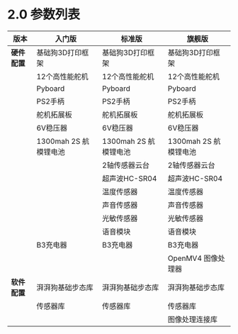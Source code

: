 # **2.0 参数列表**

| 版本         | 入门版                | 标准版                | 旗舰版                |
| ------------ | --------------------- | --------------------- | --------------------- |
| **硬件配置** | 基础狗3D打印框架      | 基础狗3D打印框架      | 基础狗3D打印框架      |
|              | 12个高性能舵机        | 12个高性能舵机        | 12个高性能舵机        |
|              | Pyboard               | Pyboard               | Pyboard               |
|              | PS2手柄               | PS2手柄               | PS2手柄               |
|              | 舵机拓展板            | 舵机拓展板            | 舵机拓展板            |
|              | 6V稳压器              | 6V稳压器              | 6V稳压器              |
|              | 1300mah 2S 航模锂电池 | 1300mah 2S 航模锂电池 | 1300mah 2S 航模锂电池 |
|              |                       | 2轴传感器云台         | 2轴传感器云台         |
|              |                       | 超声波HC-SR04         | 超声波HC-SR04         |
|              |                       | 温度传感器            | 温度传感器            |
|              |                       | 声音传感器            | 声音传感器            |
|              |                       | 光敏传感器            | 光敏传感器            |
|              |                       | 语音模块              | 语音模块              |
|              | B3充电器              | B3充电器              | B3充电器              |
|              |                       |                       | OpenMV4 图像处理器    |
| **软件配置** | 湃湃狗基础步态库      | 湃湃狗基础步态库      | 湃湃狗基础步态库      |
|              | 传感器库              | 传感器库              | 传感器库              |
|              |                       |                       | 图像处理连接库        |